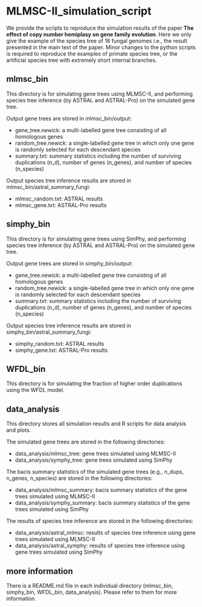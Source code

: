 # MLMSC-II_simulation_script
 
We provide the scripts to reproduce the simulation results of the paper **The effect of copy number hemiplasy on gene family evolution**. Here we only give the example of the species tree of 16 fungal genomes i.e., the result presented in the main text of the paper. Minor changes to the python scripts is required to reproduce the examples of primate species tree, or the artificial species tree with extremely short internal branches. 

## mlmsc_bin
This directory is for simulating gene trees using MLMSC-II, and performing species tree inference (by ASTRAL and ASTRAL-Pro) on the simulated gene tree.

Output gene trees are stored in mlmsc_bin/output:
* gene_tree.newick: a multi-labelled gene tree consisting of all homologous genes
* random_tree.newick: a single-labelled gene tree in which only one gene is randomly selected for each descendant species 
* summary.txt: summary statistics including the number of surviving duplications (n_d), number of genes (n_genes), and number of species (n_species)

Output species tree inference results are stored in mlmsc_bin/astral_summary_fungi:
* mlmsc_random.txt: ASTRAL results
* mlmsc_gene.txt: ASTRAL-Pro results

## simphy_bin
This directory is for simulating gene trees using SimPhy, and performing species tree inference (by ASTRAL and ASTRAL-Pro) on the simulated gene tree.

Output gene trees are stored in simphy_bin/output:
* gene_tree.newick: a multi-labelled gene tree consisting of all homologous genes
* random_tree.newick: a single-labelled gene tree in which only one gene is randomly selected for each descendant species 
* summary.txt: summary statistics including the number of surviving duplications (n_d), number of genes (n_genes), and number of species (n_species)

Output species tree inference results are stored in simphy_bin/astral_summary_fungi:
* simphy_random.txt: ASTRAL results
* simphy_gene.txt: ASTRAL-Pro results

## WFDL_bin
This directory is for simulating the fraction of higher order duplications using the WFDL model.

## data_analysis
This directory stores all simulation results and R scripts for data analysis and plots.

The simulated gene trees are stored in the following directories:
* data_analysis/mlmsc_tree: gene trees simulated using MLMSC-II
* data_analysis/symphy_tree: gene trees simulated using SimPhy

The bacis summary statistics of the simulated gene trees (e.g., n_dups, n_genes, n_species) are stored in the following directories:
* data_analysis/mlmsc_summary: bacis summary statistics of the gene trees simulated using MLMSC-II
* data_analysis/symphy_summary: bacis summary statistics of the gene trees simulated using SimPhy

The results of species tree inference are stored in the following directories:
* data_analysis/astral_mlmsc: results of species tree inference using gene trees simulated using MLMSC-II
* data_analysis/astral_symphy: results of species tree inference using gene trees simulated using SimPhy

## more information
There is a README.md file in each individual directory (mlmsc_bin, simphy_bin, WFDL_bin, data_analysis). Please refer to them for more information.
